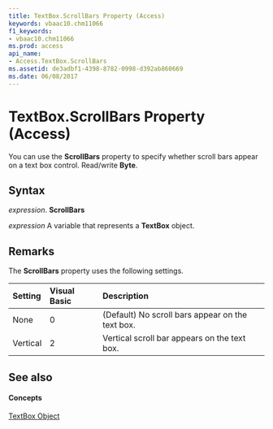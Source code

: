 ```yaml
---
title: TextBox.ScrollBars Property (Access)
keywords: vbaac10.chm11066
f1_keywords:
- vbaac10.chm11066
ms.prod: access
api_name:
- Access.TextBox.ScrollBars
ms.assetid: de3adbf1-4398-8782-0998-d392ab860669
ms.date: 06/08/2017
---
```



# TextBox.ScrollBars Property (Access)

You can use the **ScrollBars** property to specify whether scroll bars appear on a text box control. Read/write **Byte**.


## Syntax

 _expression_. **ScrollBars**

 _expression_ A variable that represents a **TextBox** object.


## Remarks

The **ScrollBars** property uses the following settings.



|**Setting**|**Visual Basic**|**Description**|
|:-----|:-----|:-----|
| None|0|(Default) No scroll bars appear on the text box.|
| Vertical|2|Vertical scroll bar appears on the text box.|

## See also


#### Concepts


[TextBox Object](textbox-object-access.md)

